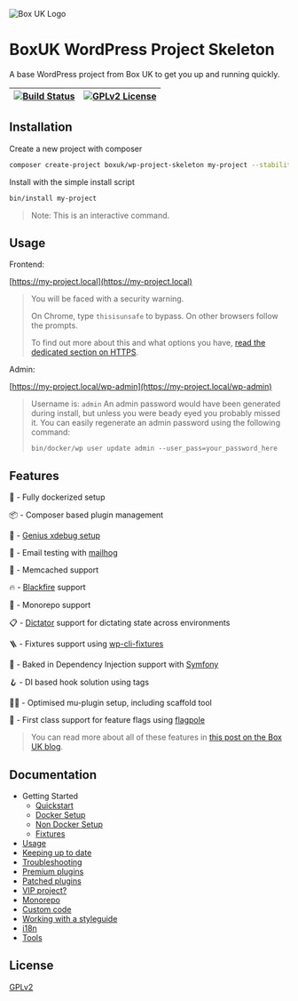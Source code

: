 
![Box UK Logo](https://www.boxuk.com/wp-content/themes/BoxUK/assets/images/boxuk-logo.png)


# BoxUK WordPress Project Skeleton

A base WordPress project from Box UK to get you up and running quickly.



| [![Build Status](https://travis-ci.com/boxuk/wp-project-skeleton.svg?token=3rRfYiN6sMupp1z6RpzN&branch=main)](https://travis-ci.com/boxuk/wp-project-skeleton) | [![GPLv2 License](https://img.shields.io/github/license/boxuk/wp-project-skeleton)](https://github.com/boxuk/wp-project-skeleton/blob/528933ef462e00b36fbd6a6f3371da62c1227eac/LICENSE) |
|-----|-----|

## Installation

Create a new project with composer

```bash
composer create-project boxuk/wp-project-skeleton my-project --stability=dev
```

Install with the simple install script

```bash
bin/install my-project
```

> Note: This is an interactive command.

## Usage

Frontend:

[https://my-project.local](https://my-project.local)

> You will be faced with a security warning.
>
> On Chrome, type `thisisunsafe` to bypass. On other browsers follow the prompts.
>
> To find out more about this and what options you have, [read the dedicated section on HTTPS](docs/dev/https.md).

Admin:

[https://my-project.local/wp-admin](https://my-project.local/wp-admin)

> Username is: `admin` An admin password would have been generated during install, but unless you were beady eyed you probably missed it. You can easily regenerate an admin password using the following command:
>
> `bin/docker/wp user update admin --user_pass=your_password_here`

## Features

🐳 - Fully dockerized setup

📦 - Composer based plugin management

🧠 - [Genius xdebug setup](https://strayobject.medium.com/php-docker-and-xdebug-with-no-performance-loss-261ad89efd6e)

📧 - Email testing with [mailhog](https://github.com/mailhog/MailHog)

🚀 - Memcached support

🔥 - [Blackfire](https://blackfire.io) support

🧐 - Monorepo support

📋 - [Dictator](https://github.com/boxuk/dictator/) support for dictating state across environments

🪜 - Fixtures support using [wp-cli-fixtures](https://github.com/nlemoine/wp-cli-fixtures)

💉 - Baked in Dependency Injection support with [Symfony](https://symfony.com/doc/current/components/dependency_injection.html)

🪝 - DI based hook solution using tags

🏋️‍♀️ - Optimised mu-plugin setup, including scaffold tool

🚩 - First class support for feature flags using [flagpole](https://github.com/jamesrwilliams/flagpole)

> You can read more about all of these features in [this post on the Box UK blog](https://www.boxuk.com/insight/how-we-develop-wordpress-sites/).


## Documentation

* Getting Started
    * [Quickstart](docs/dev/quickstart.md)
    * [Docker Setup](docs/dev/docker-setup.md)
    * [Non Docker Setup](docs/dev/non-docker-setup.md)
    * [Fixtures](docs/dev/fixtures.md)
* [Usage](docs/dev/usage.md)
* [Keeping up to date](docs/dev/keeping-up-to-date.md)
* [Troubleshooting](docs/dev/troubleshooting.md)
* [Premium plugins](docs/dev/premium-plugins.md)
* [Patched plugins](docs/dev/patched-plugins.md)
* [VIP project?](docs/dev/vip.md)
* [Monorepo](docs/dev/monorepo.md)
* [Custom code](docs/dev/custom-code.md)
* [Working with a styleguide](docs/dev/styleguide.md)
* [i18n](docs/dev/i18n.md)
* [Tools](docs/dev/tools.md)



## License

[GPLv2](https://choosealicense.com/licenses/gpl-2.0/)

